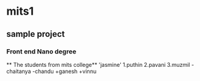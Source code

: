 # mits1
## sample project
### Front end Nano degree
** The students from mits college**
'jasmine'
1.puthin
2.pavani
3.muzmil
-chaitanya
-chandu
+ganesh
+vinnu
